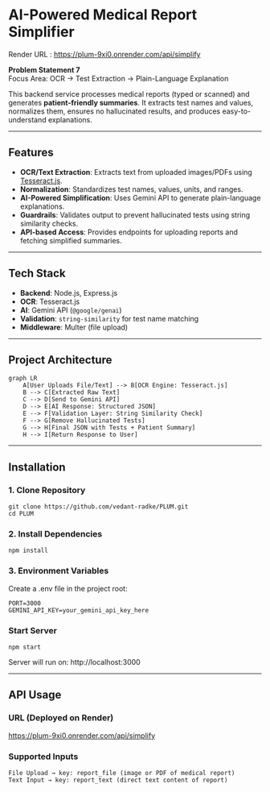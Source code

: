 # AI-Powered Medical Report Simplifier  
Render URL : https://plum-9xi0.onrender.com/api/simplify

**Problem Statement 7**  
Focus Area: OCR → Test Extraction → Plain-Language Explanation  

This backend service processes medical reports (typed or scanned) and generates **patient-friendly summaries**. It extracts test names and values, normalizes them, ensures no hallucinated results, and produces easy-to-understand explanations.  

---

## Features  
- **OCR/Text Extraction**: Extracts text from uploaded images/PDFs using [Tesseract.js](https://tesseract.projectnaptha.com/).  
- **Normalization**: Standardizes test names, values, units, and ranges.  
- **AI-Powered Simplification**: Uses Gemini API to generate plain-language explanations.  
- **Guardrails**: Validates output to prevent hallucinated tests using string similarity checks.  
- **API-based Access**: Provides endpoints for uploading reports and fetching simplified summaries.  

---

## Tech Stack  
- **Backend**: Node.js, Express.js  
- **OCR**: Tesseract.js  
- **AI**: Gemini API (`@google/genai`)  
- **Validation**: `string-similarity` for test name matching  
- **Middleware**: Multer (file upload)  

---

## Project Architecture  

```mermaid
graph LR
    A[User Uploads File/Text] --> B[OCR Engine: Tesseract.js]
    B --> C[Extracted Raw Text]
    C --> D[Send to Gemini API]
    D --> E[AI Response: Structured JSON]
    E --> F[Validation Layer: String Similarity Check]
    F --> G[Remove Hallucinated Tests]
    G --> H[Final JSON with Tests + Patient Summary]
    H --> I[Return Response to User]
```

--- 
## Installation
### 1. Clone Repository
```
git clone https://github.com/vedant-radke/PLUM.git
cd PLUM
```

### 2. Install Dependencies
```
npm install
```

### 3. Environment Variables
Create a .env file in the project root:
```
PORT=3000
GEMINI_API_KEY=your_gemini_api_key_here

```

### Start Server
```
npm start
```
Server will run on: http://localhost:3000

---
## API Usage
### URL (Deployed on Render)
https://plum-9xi0.onrender.com/api/simplify



### Supported Inputs
```
File Upload → key: report_file (image or PDF of medical report)
Text Input → key: report_text (direct text content of report)
```
